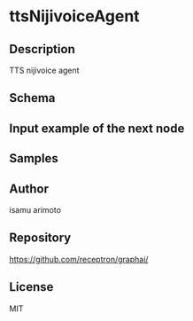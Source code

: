 # ttsNijivoiceAgent

## Description

TTS nijivoice agent

## Schema



## Input example of the next node



## Samples



## Author

isamu arimoto

## Repository

https://github.com/receptron/graphai/

## License

MIT

